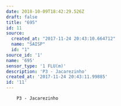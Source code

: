 ```yaml
---
date: 2018-10-09T18:42:29.526Z
draft: false
title: "695"
id: 11
source:
  created_at: "2017-11-24 20:43:10.664712"
  name: "SAISP"
  id: "1"
source_id: '1'
name: '695'
sensor_type: '1 FLU(m)'
description: 'P3 - Jacarezinho'
created_at: '2017-11-24 20:43:11.99885'
id: '11'
---
```

		P3 - Jacarezinho